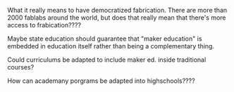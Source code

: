 
What it really means to have democratized fabrication.
There are more than 2000 fablabs around the world, but does that really mean that there's more access to frabication????


Maybe state education should guarantee that "maker education" is embedded in education itself rather than being a complementary thing.

Could curriculums be adapted to include maker ed. inside traditional courses? 

How can academany porgrams be adapted into highschools????




